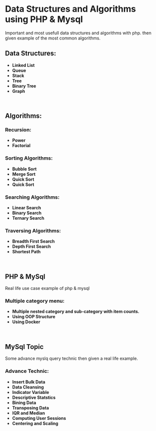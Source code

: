 # Data Structures and Algorithms using PHP & Mysql
Important and most usefull data structures and algorithms with php. then given example of the most common algorithms.
</br>

## Data Structures:
* **Linked List**
* **Queue**
* **Stack**
* **Tree**
* **Binary Tree**
* **Graph**
<br/>

## Algorithms:
### Recursion:
* **Power**
* **Factorial**
### Sorting Algorithms:
* **Bubble Sort**
* **Merge Sort**
* **Quick Sort**
* **Quick Sort**
### Searching Algorithms:
* **Linear Search**
* **Binary Search**
* **Ternary Search**
### Traversing Algorithms:
* **Breadth First Search**
* **Depth First Search**
* **Shortest Path**

<br/>

## PHP & MySql
Real life use case example of php & mysql
</br>

### Multiple category menu:
* **Multiple nested category and sub-category with item counts.**
* **Using OOP Structure**
* **Using Docker**

<br/>

## MySql Topic
Some advance myslq query technic then given a real life example.
</br>

### Advance Technic:
* **Insert Bulk Data**
* **Data Cleansing**
* **Indicator Variable**
* **Descriptive Statstics**
* **Bining Data**
* **Transposing Data**
* **IQR and Median**
* **Computing User Sessions**
* **Centering and Scaling**

